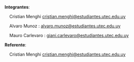 **Integrantes**:

    Cristian Menghi cristian.menghi@estudiantes.utec.edu.uy

    Alvaro Munoz : alvaro.munoz@estudiantes.utec.edu.uy

    Mauro Carlevaro : giani.carlevaro@estudiantes.utec.edu.uy 

**Referente**: 

    Cristian Menghi [cristian.menghi@estudiantes.utec.edu.uy](mailto:cristian.menghi@estudiantes.utec.edu.uy)


